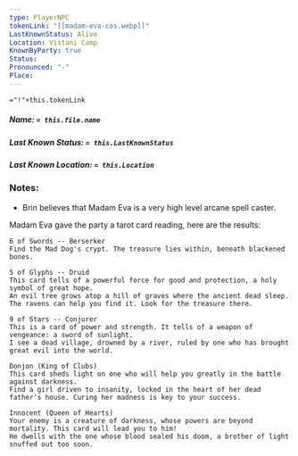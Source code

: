 ```yaml
---
type: PlayerNPC
tokenLink: "[[madam-eva-cos.webp]]"
LastKnownStatus: Alive
Location: Vistani Camp
KnownByParty: true
Status:
Pronounced: "-"
Place:
---
```


`="!"+this.tokenLink`
##### Name: `= this.file.name`
##### Last Known Status: `= this.LastKnownStatus`
##### Last Known Location: `= this.Location`
### Notes:

- Brin believes that Madam Eva is a very high level arcane spell caster.

Madam Eva gave the party a tarot card reading, here are the results:

	6 of Swords -- Berserker
	Find the Mad Dog's crypt. The treasure lies within, beneath blackened bones.

	5 of Glyphs -- Druid
	This card tells of a powerful force for good and protection, a holy symbol of great hope.
	An evil tree grows atop a hill of graves where the ancient dead sleep. The ravens can help you find it. Look for the treasure there.

	9 of Stars -- Conjurer
	This is a card of power and strength. It tells of a weapon of vengeance: a sword of sunlight.
	I see a dead village, drowned by a river, ruled by one who has brought great evil into the world.

	Donjon (King of Clubs)
	This card sheds light on one who will help you greatly in the battle against darkness.
	Find a girl driven to insanity, locked in the heart of her dead father's house. Curing her madness is key to your success.

	Innocent (Queen of Hearts)
	Your enemy is a creature of darkness, whose powers are beyond mortality. This card will lead you to him!
	He dwells with the one whose blood sealed his doom, a brother of light snuffed out too soon.

